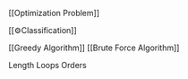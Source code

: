 [[Optimization Problem]]


[[⚙️Classification]]

[[Greedy Algorithm]]
[[Brute Force Algorithm]]


Length
Loops
Orders
